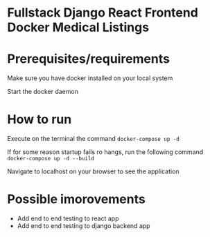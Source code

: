 # Fullstack Django React Frontend Docker Medical Listings

# Prerequisites/requirements
Make sure you have docker installed on your local system

Start the docker daemon

# How to run
Execute on the terminal the command `docker-compose up -d`

If for some reason startup fails ro hangs, run the following command `docker-compose up -d --build`

Navigate to localhost on your browser to see the application


# Possible imorovements
- Add end to end testing to react app
- Add end to end testing to django backend app

